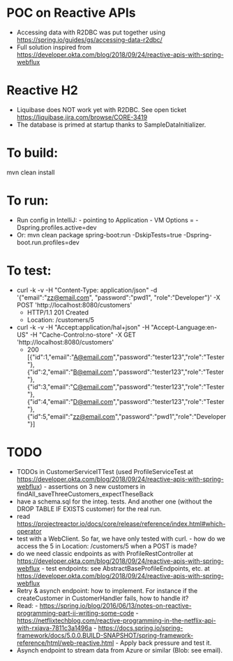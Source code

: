 # POC on Reactive APIs
- Accessing data with R2DBC was put together using https://spring.io/guides/gs/accessing-data-r2dbc/
- Full solution inspired from https://developer.okta.com/blog/2018/09/24/reactive-apis-with-spring-webflux


# Reactive H2
- Liquibase does NOT work yet with R2DBC. See open ticket https://liquibase.jira.com/browse/CORE-3419
- The database is primed at startup thanks to SampleDataInitializer.


# To build:
mvn clean install


# To run:
- Run config in IntelliJ:
       - pointing to Application
       - VM Options = -Dspring.profiles.active=dev
- Or: mvn clean package spring-boot:run -DskipTests=true -Dspring-boot.run.profiles=dev


# To test:
- curl -k -v -H "Content-Type: application/json" -d '{"email":"zz@email.com", "password":"pwd1", "role":"Developer"}' -X POST 'http://localhost:8080/customers'
    - HTTP/1.1 201 Created
    - Location: /customers/5
- curl -k -v -H "Accept:application/hal+json" -H "Accept-Language:en-US" -H "Cache-Control:no-store" -X GET 'http://localhost:8080/customers' 
    - 200 [{"id":1,"email":"A@email.com","password":"tester123","role":"Tester"},{"id":2,"email":"B@email.com","password":"tester123","role":"Tester"},{"id":3,"email":"C@email.com","password":"tester123","role":"Tester"},{"id":4,"email":"D@email.com","password":"tester123","role":"Tester"},{"id":5,"email":"zz@email.com","password":"pwd1","role":"Developer"}]

 
# TODO
- TODOs in CustomerServiceITTest (used ProfileServiceTest at https://developer.okta.com/blog/2018/09/24/reactive-apis-with-spring-webflux)
        - assertions on 3 new customers in findAll_saveThreeCustomers_expectTheseBack
- have a schema.sql for the integ. tests. And another one (without the DROP TABLE IF EXISTS customer) for the real run.
- read https://projectreactor.io/docs/core/release/reference/index.html#which-operator
- test with a WebClient. So far, we have only tested with curl.
        - how do we access the 5 in Location: /customers/5 when a POST is made?
- do we need classic endpoints as with ProfileRestController at https://developer.okta.com/blog/2018/09/24/reactive-apis-with-spring-webflux
        - test endpoints: see AbstractBaseProfileEndpoints, etc. at https://developer.okta.com/blog/2018/09/24/reactive-apis-with-spring-webflux
- Retry & asynch endpoint: how to implement. For instance if the createCustomer in CustomerHandler fails, how to handle it?
- Read:
        - https://spring.io/blog/2016/06/13/notes-on-reactive-programming-part-ii-writing-some-code
        - https://netflixtechblog.com/reactive-programming-in-the-netflix-api-with-rxjava-7811c3a1496a
        - https://docs.spring.io/spring-framework/docs/5.0.0.BUILD-SNAPSHOT/spring-framework-reference/html/web-reactive.html
        - Apply back pressure and test it.    
- Asynch endpoint to stream data from Azure or similar (Blob: see email). 
